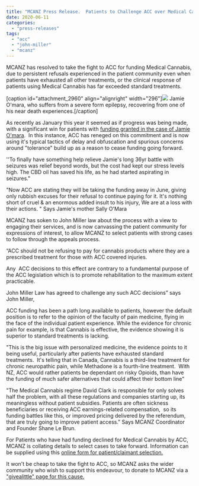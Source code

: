 ```yaml
---
title: "MCANZ Press Release.  Patients to Challenge ACC over Medical Cannabis Funding"
date: 2020-06-11
categories: 
  - "press-releases"
tags: 
  - "acc"
  - "john-miller"
  - "mcanz"
---
```


MCANZ has resolved to take the fight to ACC for funding Medical Cannabis, due to persistent refusals experienced in the patient community even when patients have exhausted all other treatments, or the clinical response of patients using Medical Cannabis has far exceeded standard treatments.

\[caption id="attachment\_2960" align="alignright" width="296"\]![](https://mcanz.org.nz/wp-content/uploads/2022/04/jamie1.jpg) Jamie O'mara, who suffers from a severe form epilepsy, recovering from one of his near death experiences.\[/caption\]

As recently as January this year it seemed as if progress was being made, with a significant win for patients with [funding granted in the case of Jamie O'mara](https://www.newshub.co.nz/home/new-zealand/2020/01/acc-agrees-to-fund-medicinal-cannabis-for-severely-disabled-man.html).  In this instance, ACC has reneged on this commitment and is now using it's typical tactics of delay and obfuscation and spurious concerns around "tolerance" build up as a reason to cease funding going forward.

''To finally have something help relieve Jamie's long 36yr battle with seizures was relief beyond words, but the cost had kept our stress levels high. The CBD oil has saved his life, as he had started aspirating in seizures."

"Now ACC are stating they will be taking the funding away in June, giving only rubbish excuses for their refusal to continue paying for it. It's nothing short of cruel & an enormous added insult to his injury, We are at a loss with their actions. " Says Jamie's mother Sally O'Mara

MCANZ has soken to John Miller law about the process with a view to engaging their services, and is now canvassing the patient community for expressions of interest, to allow MCANZ to select patients with strong cases to follow through the appeals process.

“ACC should not be refusing to pay for cannabis products where they are a prescribed treatment for those with ACC covered injuries.

Any  ACC decisions to this effect are contrary to a fundamental purpose of the ACC legislation which is to promote rehabilitation to the maximum extent practicable.

John Miller Law has agreed to challenge any such ACC decisions” says John Miller,

ACC funding has been a path long available to patients, however the default position is to refer to the opinion of the faculty of pain medicine, flying in the face of the individual patient experience. While the evidence for chronic pain for example, is that Cannabis is effective, the evidence showing it is superior to standard treatments is lacking.

"This is the big issue with personalized medicine, the evidence points to it being useful, particularly after patients have exhausted standard treatments.  It's telling that in Canada, Cannabis is a third-line treatment for chronic neuropathic pain, while Methadone is a fourth-line treatment.  With NZ, ACC would rather patients be dependant on risky Opioids, than have the funding of much safer alternatives that could affect their bottom line"

"The Medical Cannabis regime David Clark is responsible for only solves half the problem, with all these regulations and companies starting up, its meaningless without patient subsidies. Patients are often sickness beneficiaries or receiving ACC earnings-related compensation,  so its funding battles like this, or improved pricing delivered by the referendum, that are truly going to improve patient access." Says MCANZ Coordinator and Founder Shane Le Brun.

For Patients who have had funding declined for Medical Cannabis by ACC, MCANZ is collating details to select cases to take forward. Information can be supplied using this [online form for patient/claimant selection.](https://forms.office.com/Pages/ResponsePage.aspx?id=r-grLTt-HUSkoy09F2vZiZbgF-83BbNLk9EwTepk3oNURVBDNDJBQklYNTlBRzFBOElBTlJSMlg2Ui4u)

It won't be cheap to take the fight to ACC, so MCANZ asks the wider community who wish to support this endeavour, to donate to MCANZ via a ["givealittle" page for this cause.](https://givealittle.co.nz/cause/mcanz-acc-appeals-for-medical-cannabis-patients)

